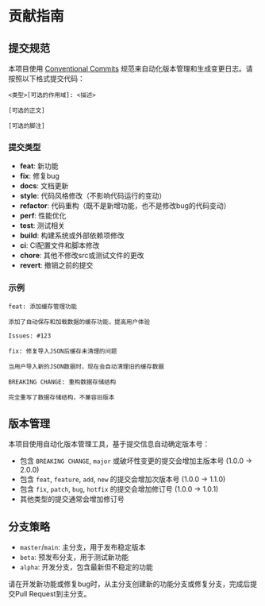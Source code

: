 # 贡献指南

## 提交规范

本项目使用 [Conventional Commits](https://www.conventionalcommits.org/zh-hans/) 规范来自动化版本管理和生成变更日志。请按照以下格式提交代码：

```
<类型>[可选的作用域]: <描述>

[可选的正文]

[可选的脚注]
```

### 提交类型

- **feat**: 新功能
- **fix**: 修复bug
- **docs**: 文档更新
- **style**: 代码风格修改（不影响代码运行的变动）
- **refactor**: 代码重构（既不是新增功能，也不是修改bug的代码变动）
- **perf**: 性能优化
- **test**: 测试相关
- **build**: 构建系统或外部依赖项修改
- **ci**: CI配置文件和脚本修改
- **chore**: 其他不修改src或测试文件的更改
- **revert**: 撤销之前的提交

### 示例

```
feat: 添加缓存管理功能

添加了自动保存和加载数据的缓存功能，提高用户体验

Issues: #123
```

```
fix: 修复导入JSON后缓存未清理的问题

当用户导入新的JSON数据时，现在会自动清理旧的缓存数据
```

```
BREAKING CHANGE: 重构数据存储结构

完全重写了数据存储结构，不兼容旧版本
```

## 版本管理

本项目使用自动化版本管理工具，基于提交信息自动确定版本号：

- 包含 `BREAKING CHANGE`, `major` 或破坏性变更的提交会增加主版本号 (1.0.0 -> 2.0.0)
- 包含 `feat`, `feature`, `add`, `new` 的提交会增加次版本号 (1.0.0 -> 1.1.0)
- 包含 `fix`, `patch`, `bug`, `hotfix` 的提交会增加修订号 (1.0.0 -> 1.0.1)
- 其他类型的提交通常会增加修订号

## 分支策略

- `master`/`main`: 主分支，用于发布稳定版本
- `beta`: 预发布分支，用于测试新功能
- `alpha`: 开发分支，包含最新但不稳定的功能

请在开发新功能或修复bug时，从主分支创建新的功能分支或修复分支，完成后提交Pull Request到主分支。